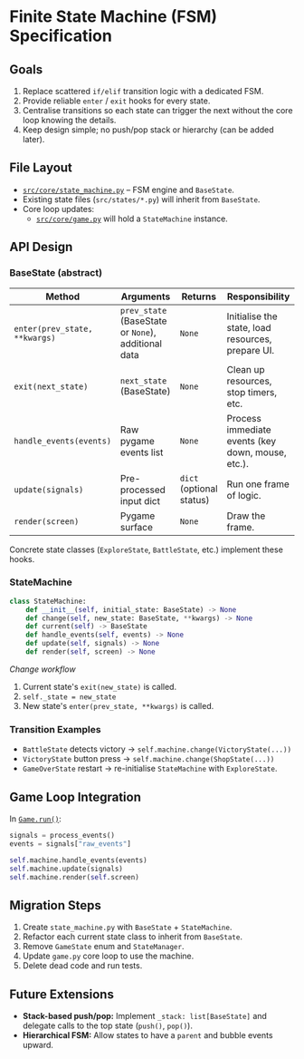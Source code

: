 # Finite State Machine (FSM) Specification

## Goals
1. Replace scattered `if/elif` transition logic with a dedicated FSM.  
2. Provide reliable `enter` / `exit` hooks for every state.  
3. Centralise transitions so each state can trigger the next without the core loop knowing the details.  
4. Keep design simple; no push/pop stack or hierarchy (can be added later).  

## File Layout
* [`src/core/state_machine.py`](src/core/state_machine.py:1) – FSM engine and `BaseState`.  
* Existing state files (`src/states/*.py`) will inherit from `BaseState`.  
* Core loop updates:  
  * [`src/core/game.py`](src/core/game.py:20) will hold a `StateMachine` instance.  

## API Design

### BaseState (abstract)

| Method | Arguments | Returns | Responsibility |
| ------ | --------- | ------- | -------------- |
| `enter(prev_state, **kwargs)` | `prev_state` (BaseState or `None`), additional data | `None` | Initialise the state, load resources, prepare UI. |
| `exit(next_state)` | `next_state` (BaseState) | `None` | Clean up resources, stop timers, etc. |
| `handle_events(events)` | Raw pygame events list | `None` | Process immediate events (key down, mouse, etc.). |
| `update(signals)` | Pre-processed input dict | `dict` (optional status) | Run one frame of logic. |
| `render(screen)` | Pygame surface | `None` | Draw the frame. |

Concrete state classes (`ExploreState`, `BattleState`, etc.) implement these hooks.

### StateMachine

```python
class StateMachine:
    def __init__(self, initial_state: BaseState) -> None
    def change(self, new_state: BaseState, **kwargs) -> None
    def current(self) -> BaseState
    def handle_events(self, events) -> None
    def update(self, signals) -> None
    def render(self, screen) -> None
```

*Change workflow*  
1. Current state's `exit(new_state)` is called.  
2. `self._state = new_state`  
3. New state's `enter(prev_state, **kwargs)` is called.  

### Transition Examples
* `BattleState` detects victory → `self.machine.change(VictoryState(...))`  
* `VictoryState` button press → `self.machine.change(ShopState(...))`  
* `GameOverState` restart → re-initialise `StateMachine` with `ExploreState`.  

## Game Loop Integration

In [`Game.run()`](src/core/game.py:40):

```python
signals = process_events()
events = signals["raw_events"]

self.machine.handle_events(events)
self.machine.update(signals)
self.machine.render(self.screen)
```

## Migration Steps
1. Create `state_machine.py` with `BaseState` + `StateMachine`.  
2. Refactor each current state class to inherit from `BaseState`.  
3. Remove `GameState` enum and `StateManager`.  
4. Update `game.py` core loop to use the machine.  
5. Delete dead code and run tests.  

## Future Extensions
* **Stack-based push/pop:** Implement `_stack: list[BaseState]` and delegate calls to the top state (`push()`, `pop()`).  
* **Hierarchical FSM:** Allow states to have a `parent` and bubble events upward.